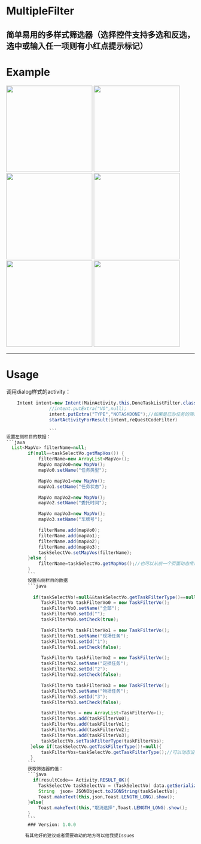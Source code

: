 # MultipleFilter

简单易用的多样式筛选器（选择控件支持多选和反选，选中或输入任一项则有小红点提示标记）
---

# Example

<image src="https://github.com/sky8650/MultipleFilter/blob/master/app/img/device-2018-12-28-165437.png?raw=true" width="230px"/> <image src="https://github.com/sky8650/MultipleFilter/blob/master/app/img/device-2018-12-28-165514.png" width="230px"/>  
<image src="https://github.com/sky8650/MultipleFilter/blob/master/app/img/device-2018-12-28-165532.png" width="230px"/> <image src="https://github.com/sky8650/MultipleFilter/blob/master/app/img/device-2018-12-28-165658.png" width="230px"/> <image src="https://github.com/sky8650/MultipleFilter/blob/master/app/img/device-2018-12-28-165732.png" width="230px"/>
<image src="https://github.com/sky8650/MultipleFilter/blob/master/app/img/GIF.gif" width="230px"/>



---
# Usage
调用dialog样式的activity：
```java
    Intent intent=new Intent(MainActivity.this,DoneTaskListFilter.class);
                //intent.putExtra("VO",null);
                intent.putExtra("TYPE","NOTASKDONE");//如果是已办任务的筛选
                startActivityForResult(intent,reQuestCodeFilter)
                
                ```                
设置左侧栏目的数据：
```java
  List<MapVo> filterName=null;
        if(null==taskSelectVo.getMapVos()) {
            filterName=new ArrayList<MapVo>();
            MapVo mapVo0=new MapVo();
            mapVo0.setName("任务类型");

            MapVo mapVo1=new MapVo();
            mapVo1.setName("任务状态");

            MapVo mapVo2=new MapVo();
            mapVo2.setName("委托时间");

            MapVo mapVo3=new MapVo();
            mapVo3.setName("车牌号");

            filterName.add(mapVo0);
            filterName.add(mapVo1);
            filterName.add(mapVo2);
            filterName.add(mapVo3);
            taskSelectVo.setMapVos(filterName);
        }else {
            filterName=taskSelectVo.getMapVos();//也可以从前一个页面动态传递
        }
        ```
        设置右侧栏目的数据
        ```java
        
          if(taskSelectVo!=null&&taskSelectVo.getTaskFilterType()==null) {
             TaskFilterVo taskFilterVo0 = new TaskFilterVo();
             taskFilterVo0.setName("全部");
             taskFilterVo0.setId("");
             taskFilterVo0.setCheck(true);

             TaskFilterVo taskFilterVo1 = new TaskFilterVo();
             taskFilterVo1.setName("现场任务");
             taskFilterVo1.setId("1");
             taskFilterVo1.setCheck(false);

             TaskFilterVo taskFilterVo2 = new TaskFilterVo();
             taskFilterVo2.setName("定损任务");
             taskFilterVo2.setId("2");
             taskFilterVo2.setCheck(false);

             TaskFilterVo taskFilterVo3 = new TaskFilterVo();
             taskFilterVo3.setName("物损任务");
             taskFilterVo3.setId("3");
             taskFilterVo3.setCheck(false);

             taskFilterVos = new ArrayList<TaskFilterVo>();
             taskFilterVos.add(taskFilterVo0);
             taskFilterVos.add(taskFilterVo1);
             taskFilterVos.add(taskFilterVo2);
             taskFilterVos.add(taskFilterVo3);
             taskSelectVo.setTaskFilterType(taskFilterVos);
         }else if(taskSelectVo.getTaskFilterType()!=null){
             taskFilterVos=taskSelectVo.getTaskFilterType();//可以动态设置或者从前一个页面传递
         }
        ```
        获取筛选器的值：
        ```java
          if(resultCode== Activity.RESULT_OK){
            TaskSelectVo taskSelectVo = (TaskSelectVo) data.getSerializableExtra(Constants.FILTER_VO);
            String  json= JSONObject.toJSONString(taskSelectVo);
            Toast.makeText(this,json,Toast.LENGTH_LONG).show();
        }else{
            Toast.makeText(this,"取消选择",Toast.LENGTH_LONG).show();
        }
        ```
        ### Version: 1.0.0

       有其他好的建议或者需要改动的地方可以给我提Issues
        
        
        
        
        
        
        
        
